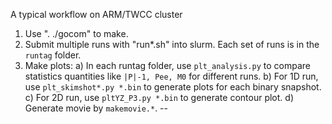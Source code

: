 A typical workflow on ARM/TWCC cluster

1) Use ". ./gocom" to make.
2) Submit multiple runs with "run*.sh" into slurm. Each set of runs is in the `runtag` folder.
3) Make plots:
    a) In each runtag folder, use `plt_analysis.py` to compare statistics quantities like `|P|-1, Pee, M0` for different runs.
    b) For 1D run, use `plt_skimshot*.py *.bin` to generate plots for each binary snapshot.
    c) For 2D run, use `pltYZ_P3.py *.bin` to generate contour plot.
    d) Generate movie by `makemovie.*`.
--
